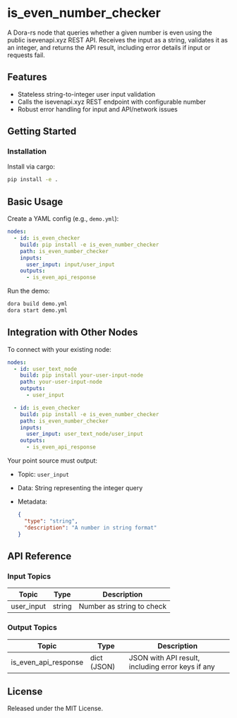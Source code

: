 # is_even_number_checker

A Dora-rs node that queries whether a given number is even using the public isevenapi.xyz REST API. Receives the input as a string, validates it as an integer, and returns the API result, including error details if input or requests fail.

## Features
- Stateless string-to-integer user input validation
- Calls the isevenapi.xyz REST endpoint with configurable number
- Robust error handling for input and API/network issues

## Getting Started

### Installation
Install via cargo:
```bash
pip install -e .
```

## Basic Usage

Create a YAML config (e.g., `demo.yml`):

```yaml
nodes:
  - id: is_even_checker
    build: pip install -e is_even_number_checker
    path: is_even_number_checker
    inputs:
      user_input: input/user_input
    outputs:
      - is_even_api_response
```

Run the demo:

```bash
dora build demo.yml
dora start demo.yml
```

## Integration with Other Nodes

To connect with your existing node:

```yaml
nodes:
  - id: user_text_node
    build: pip install your-user-input-node
    path: your-user-input-node
    outputs:
      - user_input

  - id: is_even_checker
    build: pip install -e is_even_number_checker
    path: is_even_number_checker
    inputs:
      user_input: user_text_node/user_input
    outputs:
      - is_even_api_response
```

Your point source must output:

* Topic: `user_input`
* Data: String representing the integer query
* Metadata:

  ```json
  {
    "type": "string",
    "description": "A number in string format"
  }
  ```

## API Reference

### Input Topics

| Topic       | Type   | Description               |
| ----------- | ------ | ------------------------- |
| user_input  | string | Number as string to check |

### Output Topics

| Topic                 | Type         | Description                                           |
| --------------------- | ------------ | ----------------------------------------------------- |
| is_even_api_response  | dict (JSON)  | JSON with API result, including error keys if any     |


## License

Released under the MIT License.
